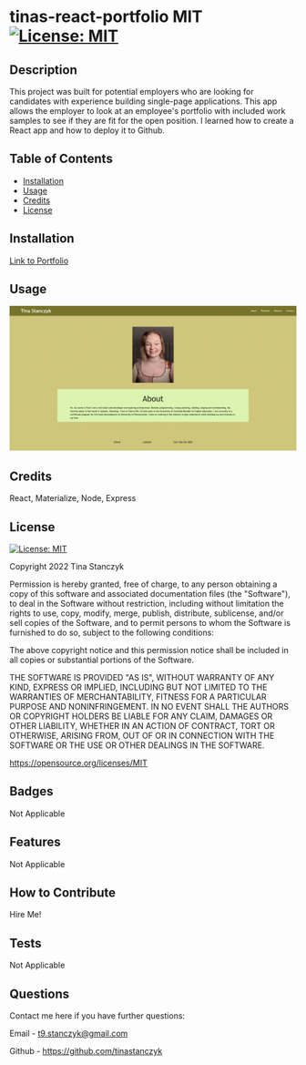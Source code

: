 # tinas-react-portfolio MIT [![License: MIT](https://img.shields.io/badge/License-MIT-yellow.svg)](https://opensource.org/licenses/MIT)
  ## Description
  This project was built for potential employers who are looking for candidates with experience building single-page applications. This app allows the employer to look at an employee's portfolio with included work samples to see if they are fit for the open position. I learned how to create a React app and how to deploy it to Github.

  ## Table of Contents
  - [Installation](#installation)
  - [Usage](#usage)
  - [Credits](#credits)
  - [License](#license)
  
  ## Installation
  [Link to Portfolio](https://tinastanczyk.github.io/react-portfolio/)

  ## Usage

  ![image](screenshots/portfolio-screenshot.png)
  
  ## Credits
  React, Materialize, Node, Express

  ## License
  [![License: MIT](https://img.shields.io/badge/License-MIT-yellow.svg)](https://opensource.org/licenses/MIT)

  Copyright 2022 Tina Stanczyk

  Permission is hereby granted, free of charge, to any person obtaining a copy of this software and associated documentation files (the "Software"), to deal in the Software without restriction, including without limitation the rights to use, copy, modify, merge, publish, distribute, sublicense, and/or sell copies of the Software, and to permit persons to whom the Software is furnished to do so, subject to the following conditions:
  
  The above copyright notice and this permission notice shall be included in all copies or substantial portions of the Software.
  
  THE SOFTWARE IS PROVIDED "AS IS", WITHOUT WARRANTY OF ANY KIND, EXPRESS OR IMPLIED, INCLUDING BUT NOT LIMITED TO THE WARRANTIES OF MERCHANTABILITY, FITNESS FOR A PARTICULAR PURPOSE AND NONINFRINGEMENT. IN NO EVENT SHALL THE AUTHORS OR COPYRIGHT HOLDERS BE LIABLE FOR ANY CLAIM, DAMAGES OR OTHER LIABILITY, WHETHER IN AN ACTION OF CONTRACT, TORT OR OTHERWISE, ARISING FROM, OUT OF OR IN CONNECTION WITH THE SOFTWARE OR THE USE OR OTHER DEALINGS IN THE SOFTWARE.
  
  

  https://opensource.org/licenses/MIT

  ## Badges
  Not Applicable

  ## Features
  Not Applicable

  ## How to Contribute
  Hire Me!

  ## Tests
  Not Applicable

  ## Questions
  Contact me here if you have further questions: 

  Email - t9.stanczyk@gmail.com 

  Github - https://github.com/tinastanczyk 